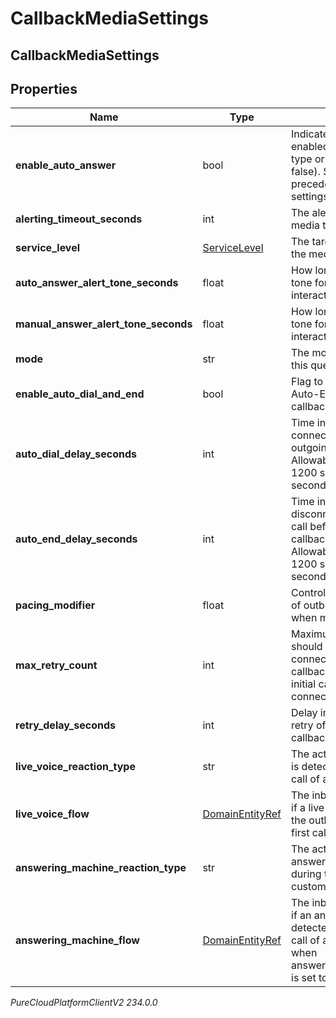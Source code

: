 # CallbackMediaSettings

## CallbackMediaSettings

## Properties

|Name | Type | Description | Notes|
|------------ | ------------- | ------------- | -------------|
| **enable_auto_answer** | bool | Indicates if auto-answer is enabled for the given media type or subtype (default is false).  Subtype settings take precedence over media type settings. | [optional] |
| **alerting_timeout_seconds** | int | The alerting timeout for the media type, in seconds | [optional] |
| **service_level** | [ServiceLevel](ServiceLevel) | The targeted service level for the media type | [optional] |
| **auto_answer_alert_tone_seconds** | float | How long to play the alerting tone for an auto-answer interaction | [optional] |
| **manual_answer_alert_tone_seconds** | float | How long to play the alerting tone for a manual-answer interaction | [optional] |
| **mode** | str | The mode callbacks will use on this queue. | [optional] |
| **enable_auto_dial_and_end** | bool | Flag to enable Auto-Dial and Auto-End automation for callbacks on this queue. | [optional] |
| **auto_dial_delay_seconds** | int | Time in seconds after agent connects to callback before outgoing call is auto-dialed. Allowable values in range 0 - 1200 seconds. Defaults to 300 seconds. | [optional] |
| **auto_end_delay_seconds** | int | Time in seconds after agent disconnects from the outgoing call before the encasing callback is auto-ended. Allowable values in range 0 - 1200 seconds. Defaults to 300 seconds. | [optional] |
| **pacing_modifier** | float | Controls the maximum number of outbound calls at one time when mode is CustomerFirst. | [optional] |
| **max_retry_count** | int | Maximum number of retries that should be attempted to try and connect a customer first callback to a customer when the initial callback attempt did not connect. | [optional] |
| **retry_delay_seconds** | int | Delay in seconds between each retry of a customer first callback. | [optional] |
| **live_voice_reaction_type** | str | The action to take if a live voice is detected during the outbound call of a customer first callback. | [optional] |
| **live_voice_flow** | [DomainEntityRef](DomainEntityRef) | The inbound flow to transfer to if a live voice is detected during the outbound call of a customer first callback. | [optional] |
| **answering_machine_reaction_type** | str | The action to take if an answering machine is detected during the outbound call of a customer first callback. | [optional] |
| **answering_machine_flow** | [DomainEntityRef](DomainEntityRef) | The inbound flow to transfer to if an answering machine is detected during the outbound call of a customer first callback when answeringMachineReactionType is set to TransferToFlow. | [optional] |



_PureCloudPlatformClientV2 234.0.0_
